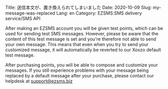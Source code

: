 Title: 送信本文が、置き換えられてしまいました
Date: 2020-10-09
Slug: my-message-was-replaced
Lang: en
Category: EZSMS:SMS delivery service/SMS API

After making an EZSMS account you will be given test points, which can be used for sending test SMS messages. 
However, please be aware that the content of this test message is set and you're therefore not able to send your own message. 
This means that even when you try to send your customized message, it will automatically be reverted to our Xoxzo default test message. 

After purchasing points, you will be able to compose and customize your messages. 
If you still experience problems with your message being replaced by a default message after your purchase, please contact our helpdesk at support@ezsms.biz 
